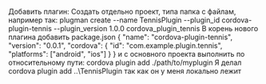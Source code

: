 Добавить плагин:
    Создать отдельно проект, типа папка с файлам, например так:
    plugman create --name TennisPlugin --plugin_id cordova-plugin-tennis --plugin_version 1.0.0 cordova_plugin_tennis
    В корень нового плагина добавить package.json
    {
    "name": "cordova-plugin-tennis",
    "version": "0.0.1",
    "cordova": {
        "id": "com.example.plugin.tennis",
        "platforms": ["android", "ios"]
    }
    }
    и с основного проекта выполнить по относительному пути:
    cordova plugin add ./path/to/myplugin
    Я делал 
    cordova plugin add ..\TennisPlugin
    так как он у меня локально лежит
